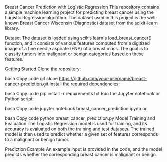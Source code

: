 Breast Cancer Prediction with Logistic Regression
This repository contains a simple machine learning project for predicting breast cancer using the Logistic Regression algorithm. The dataset used in this project is the well-known Breast Cancer Wisconsin (Diagnostic) dataset from the scikit-learn library.

Dataset
The dataset is loaded using scikit-learn's load_breast_cancer() function, and it consists of various features computed from a digitized image of a fine needle aspirate (FNA) of a breast mass. The goal is to classify tumors into malignant or benign categories based on these features.

Getting Started
Clone the repository:

bash
Copy code
git clone https://github.com/your-username/breast-cancer-prediction.git
Install the required dependencies:

bash
Copy code
pip install -r requirements.txt
Run the Jupyter notebook or Python script:

bash
Copy code
jupyter notebook breast_cancer_prediction.ipynb
or

bash
Copy code
python breast_cancer_prediction.py
Model Training and Evaluation
The Logistic Regression model is used for training, and its accuracy is evaluated on both the training and test datasets. The trained model is then used to predict whether a given set of features corresponds to a malignant or benign tumor.

Prediction Example
An example input is provided in the code, and the model predicts whether the corresponding breast cancer is malignant or benign.
